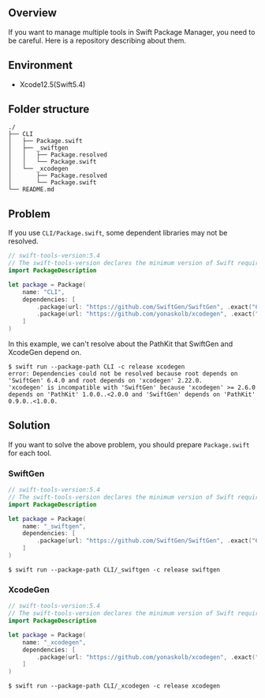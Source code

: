 ## Overview
If you want to manage multiple tools in Swift Package Manager, you need to be careful.
Here is a repository describing about them.

## Environment
- Xcode12.5(Swift5.4)

## Folder structure
```
./
├── CLI
│   ├── Package.swift
│   ├── _swiftgen
│   │   ├── Package.resolved
│   │   └── Package.swift
│   └── _xcodegen
│       ├── Package.resolved
│       └── Package.swift
└── README.md
```

## Problem 
If you use `CLI/Package.swift`, some dependent libraries may not be resolved.

```Package.swift
// swift-tools-version:5.4
// The swift-tools-version declares the minimum version of Swift required to build this package.
import PackageDescription

let package = Package(
    name: "CLI",
    dependencies: [
        .package(url: "https://github.com/SwiftGen/SwiftGen", .exact("6.4.0")),
        .package(url: "https://github.com/yonaskolb/xcodegen", .exact("2.22.0"))
    ]
)
```

In this example, we can't resolve about the PathKit that SwiftGen and XcodeGen depend on.
```
$ swift run --package-path CLI -c release xcodegen 
error: Dependencies could not be resolved because root depends on 'SwiftGen' 6.4.0 and root depends on 'xcodegen' 2.22.0.
'xcodegen' is incompatible with 'SwiftGen' because 'xcodegen' >= 2.6.0 depends on 'PathKit' 1.0.0..<2.0.0 and 'SwiftGen' depends on 'PathKit' 0.9.0..<1.0.0.
```

## Solution
If you want to solve the above problem, you should prepare `Package.swift` for each tool.

### SwiftGen

```Package.swift
// swift-tools-version:5.4
// The swift-tools-version declares the minimum version of Swift required to build this package.
import PackageDescription

let package = Package(
    name: "_swiftgen",
    dependencies: [
        .package(url: "https://github.com/SwiftGen/SwiftGen", .exact("6.4.0"))
    ]
)
```

```
$ swift run --package-path CLI/_swiftgen -c release swiftgen
```

### XcodeGen

```Package.swift
// swift-tools-version:5.4
// The swift-tools-version declares the minimum version of Swift required to build this package.
import PackageDescription

let package = Package(
    name: "_xcodegen",
    dependencies: [
        .package(url: "https://github.com/yonaskolb/xcodegen", .exact("2.22.0"))
    ]
)
```

```
$ swift run --package-path CLI/_xcodegen -c release xcodegen 
```
